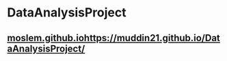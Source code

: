 # DataAnalysisProject
## [moslem.github.io](https://muddin21.github.io/DataAnalysisProject/)https://muddin21.github.io/DataAnalysisProject/
